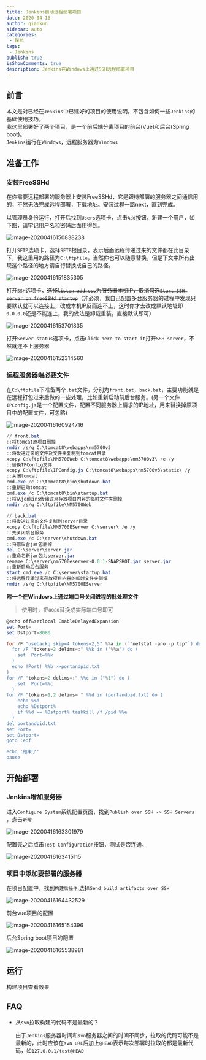 ```yaml
---
title: Jenkins自动远程部署项目
date: 2020-04-16
author: qiankun
sidebar: auto
categories:
 - 踩坑
tags:
 - Jenkins
publish: true
isShowComments: true
description: Jenkins在Windows上通过SSH远程部署项目
---
```


## 前言

本文是对已经在`Jenkins`中已建好的项目的使用说明。不包含如何一些`Jenkins`的基础使用技巧。  
我这里部署好了两个项目，是一个前后端分离项目的前台(Vue)和后台(Spring boot)。  
`Jenkins`运行在`Windows`，远程服务器为`Windows`

## 准备工作

### 安装FreeSSHd

在你需要远程部署的服务器上安装FreeSSHd，它是跟待部署的服务器之间通信用的，不然无法完成远程部署，[下载地址](http://www.freesshd.com/freeSSHd.exe)。安装过程一路next，直到完成。

以管理员身份运行，打开后找到`Users`选项卡，点击`Add`按钮，新建一个用户，如下图，请牢记用户名和密码后面用得到。

![image-20200416150838238](https://i.loli.net/2020/04/16/cP2vywhSsu5IXGQ.png)

打开`SFTP`选项卡，选择`SFTP`根目录，表示后面远程传递过来的文件都在此目录下，我这里用的路径为`C:\ftpfile`，当然你也可以随意替换，但是下文中所有出现这个路径的地方请自行替换成自己的路径。

![image-20200416151835305](https://i.loli.net/2020/04/16/F9XUkoyLfR7MvQu.png)

打开`SSH`选项卡，~~选择`listen address`为服务器本机IP，取消勾选`Start SSH server on freeSSHd startup`~~（非必须，我自己配置多台服务器的过程中发现只要默认就可以连接上，改成本机IP反而连不上，这时你才去改成默认地址即`0.0.0.0`还是不能连上，我的做法是卸载重装，直接默认即可）

![image-20200416153701835](https://i.loli.net/2020/04/16/6VzUwY1Z24EpqxR.png)

打开`Server status`选项卡，点击`Click here to start it`打开`SSH server`，不然就连不上服务器

![image-20200416152314560](https://i.loli.net/2020/04/16/bRj3AKp4Cu2ohYx.png)



### 远程服务器端必要文件
在`C:\ftpfile`下准备两个`.bat`文件，分别为`front.bat`，`back.bat`，主要功能就是在远程打包过来后做的一些处理，比如重新启动前后台服务。(另一个文件`IPConfig.js`是一个配置文件，配置不同服务器上请求的IP地址，用来替换掉原项目中的配置文件，可忽略)

![image-20200416160924716](https://i.loli.net/2020/04/16/W9yLlUrbDEpJ2ZH.png)

```powershell
// front.bat
::将tomcat原项目删掉
rmdir /s/q C:\tomcat8\webapps\nm5700v3
::将发送过来的文件及文件夹复制到tomcat目录
xcopy C:\ftpfile\NM5700Web C:\tomcat8\webapps\nm5700v3\ /e /y
::替换TPConfig文件
xcopy C:\ftpfile\IPConfig.js C:\tomcat8\webapps\nm5700v3\static\ /y
::关闭tomcat
cmd.exe /c C:\tomcat8\bin\shutdown.bat
::重新启动tomcat
cmd.exe /c C:\tomcat8\bin\startup.bat
::将从jenkins传输过来存放项目内容的临时文件夹删掉
rmdir /s/q C:\ftpfile\NM5700Web
```

```powershell
// back.bat
::将发送过来的文件复制到server目录
xcopy C:\ftpfile\NM5700EServer C:\server\ /e /y
::先关闭后台服务
cmd.exe /c C:\server\shutdown.bat
::将原后台jar包删掉
del C:\server\server.jar
::重命名新jar包为server.jar
rename C:\server\nm5700eserver-0.0.1-SNAPSHOT.jar server.jar
::重新启动后台服务
start cmd.exe /c C:\server\startup.bat
::将远程传输过来存放项目内容的临时文件夹删掉
rmdir /s/q C:\ftpfile\NM5700EServer
```

**附一个在Windows上通过端口号关闭进程的批处理文件**

>使用时，把`8080`替换成实际端口号即可

```powershell
@echo off&setlocal EnableDelayedExpansion  
set Port=
set Dstport=8080

for /F "usebackq skip=4 tokens=2,5" %%a in (`"netstat -ano -p tcp"`) do (  
  for /F "tokens=2 delims=:" %%k in ("%%a") do (  
    set  Port=%%k  
  )  
  echo !Port! %%b >>portandpid.txt  
)  
for /F "tokens=2 delims=:" %%c in ("%1") do (  
    set  Port=%%c  
  )  
for /F "tokens=1,2 delims= " %%d in (portandpid.txt) do (  
    echo %%d   
    echo %Dstport%  
    if %%d == %Dstport% taskkill /f /pid %%e  
  )  
del portandpid.txt    
set Port=  
set Dstport=  
goto :eof  

echo '结束了'
pause
```

## 开始部署

### Jenkins增加服务器

进入`Configure System`系统配置页面，找到`Publish over SSH -> SSH Servers` ，点击`新增`

![image-20200416163301979](https://i.loli.net/2020/04/16/UThmIl1dk2CuzrR.png)

配置完之后点击`Test Configuration`按钮，测试是否连通。

![image-20200416163415115](https://i.loli.net/2020/04/16/lswiu9RJzeQDZxM.png)



### 项目中添加要部署的服务器

在项目配置中，找到`构建后操作`,选择`Send build artifacts over SSH`

![image-20200416164432529](https://i.loli.net/2020/04/16/GzoEsT15FPflCy7.png)

前台vue项目的配置

![image-20200416165154396](https://i.loli.net/2020/04/16/9RKq5kirNgVDfoP.png)

后台Spring boot项目的配置

![image-20200416165538981](https://i.loli.net/2020/04/16/2bEjIC7xGKz6Foe.png)

## 运行

构建项目查看效果

## FAQ

+ 从`svn`拉取构建的代码不是最新的？

  由于`Jenkins`服务器时间和`svn`服务器之间的时间不同步，拉取的代码可能不是最新的，此时应该在`svn URL`后加上`@HEAD`表示每次部署时拉取的都是最新代码，如`127.0.0.1/test@HEAD`
